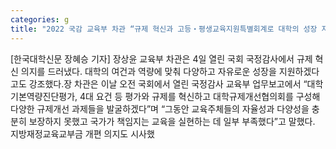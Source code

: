 ```yaml
---
categories: g
title: "2022 국감 교육부 차관 “규제 혁신과 고등‧평생교육지원특별회계로 대학의 성장 지원할 것”"
---
```

[한국대학신문 장혜승 기자] 장상윤 교육부 차관은 4일 열린 국회 국정감사에서 규제 혁신 의지를 드러냈다. 대학의 여건과 역량에 맞춰 다양하고 자유로운 성장을 지원하겠다고도 강조했다.장 차관은 이날 오전 국회에서 열린 국정감사 교육부 업무보고에서 “대학 기본역량진단평가, 4대 요건 등 평가와 규제를 혁신하고 대학규제개선협의회를 구성해 다양한 규제개선 과제들을 발굴하겠다”며 “그동안 교육주체들의 자율성과 다양성을 충분히 보장하지 못했고 국가가 책임지는 교육을 실현하는 데 일부 부족했다”고 말했다. 지방재정교육교부금 개편 의지도 시사했